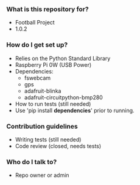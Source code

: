 ### What is this repository for? ###

* Football Project
* 1.0.2

### How do I get set up? ###

* Relies on the Python Standard Library
* Raspberry Pi 0W (USB Power)
* Dependencies:
  * fswebcam
  * gps
  * adafruit-blinka
  * adafruit-circuitpython-bmp280
* How to run tests (still needed)
* Use 'pip install **dependencies**' prior to running.

### Contribution guidelines ###

* Writing tests (still needed)
* Code review (closed, needs tests)

### Who do I talk to? ###

* Repo owner or admin
